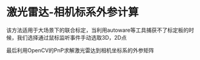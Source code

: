 # 激光雷达-相机标系外参计算

该方法适用于大场景下的联合标定，当利用autoware等工具捕获不了标定板的时候，我们选择通过鼠标监听事件手动选取3D，2D点

最后利用OpenCV的PnP求解激光雷达到相机坐标系的外参矩阵
